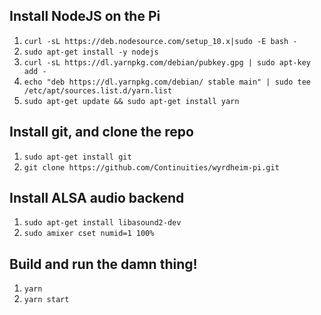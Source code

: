 ## Install NodeJS on the Pi
1. `curl -sL https://deb.nodesource.com/setup_10.x|sudo -E bash -`
2. `sudo apt-get install -y nodejs`
3. `curl -sL https://dl.yarnpkg.com/debian/pubkey.gpg | sudo apt-key add -`
4. `echo "deb https://dl.yarnpkg.com/debian/ stable main" | sudo tee /etc/apt/sources.list.d/yarn.list`
5. `sudo apt-get update && sudo apt-get install yarn`

## Install git, and clone the repo
1. `sudo apt-get install git`
2. `git clone https://github.com/Continuities/wyrdheim-pi.git`

## Install ALSA audio backend
1. `sudo apt-get install libasound2-dev`
2. `sudo amixer cset numid=1 100%`

## Build and run the damn thing!
1. `yarn`
2. `yarn start`